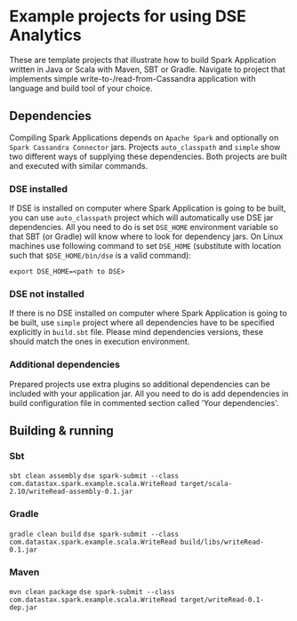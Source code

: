 # Example projects for using DSE Analytics

These are template projects that illustrate how to build Spark Application written in Java or Scala with 
Maven, SBT or Gradle. Navigate to project that implements simple write-to-/read-from-Cassandra application 
with language and build tool of your choice.

## Dependencies

Compiling Spark Applications depends on `Apache Spark` and optionally on `Spark Cassandra Connector` 
jars. Projects `auto_classpath` and `simple` show two different ways of supplying these dependencies.
Both projects are built and executed with similar commands.

### DSE installed

If DSE is installed on computer where Spark Application is going to be built, you can use `auto_classpath` 
project which will automatically use DSE jar dependencies. All you need to do is set `DSE_HOME` environment 
variable so that SBT (or Gradle) will know where to look for dependency jars. On Linux machines 
use following command to set `DSE_HOME` (substitute <path to DSE> with location such that 
`$DSE_HOME/bin/dse` is a valid command):

`export DSE_HOME=<path to DSE>`

### DSE not installed

If there is no DSE installed on computer where Spark Application is going to be built, use `simple` 
project where all dependencies have to be specified explicitly in `build.sbt` file. Please mind 
dependencies versions, these should match the ones in execution environment.

### Additional dependencies

Prepared projects use extra plugins so additional dependencies can be included with your 
application jar. All you need to do is add dependencies in build configuration file in commented section 
called 'Your dependencies'.

## Building & running

### Sbt

`sbt clean assembly`
`dse spark-submit --class com.datastax.spark.example.scala.WriteRead target/scala-2.10/writeRead-assembly-0.1.jar`

### Gradle

`gradle clean build`
`dse spark-submit --class com.datastax.spark.example.scala.WriteRead build/libs/writeRead-0.1.jar`

### Maven

`mvn clean package`
`dse spark-submit --class com.datastax.spark.example.scala.WriteRead target/writeRead-0.1-dep.jar`



